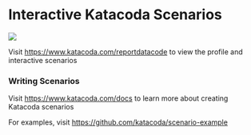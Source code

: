 # Interactive Katacoda Scenarios

[![](http://shields.katacoda.com/katacoda/reportdatacode/count.svg)](https://www.katacoda.com/reportdatacode "Get your profile on Katacoda.com")

Visit https://www.katacoda.com/reportdatacode to view the profile and interactive scenarios

### Writing Scenarios
Visit https://www.katacoda.com/docs to learn more about creating Katacoda scenarios

For examples, visit https://github.com/katacoda/scenario-example
